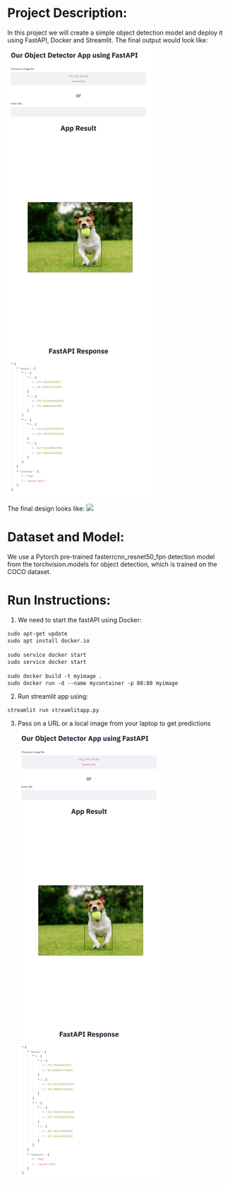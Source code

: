 
# Project Description:
In this project we will create a simple object detection model and deploy it using FastAPI, Docker and Streamlit. 
The final output would look like:
![](final_output.png)

The final design looks like:
![](design.jpg)

# Dataset and Model:
We use a Pytorch pre-trained fasterrcnn_resnet50_fpn detection model from the torchvision.models for object detection, which is trained on the COCO dataset. 

# Run Instructions:

1. We need to start the fastAPI using Docker:

```
sudo apt-get update
sudo apt install docker.io

sudo service docker start
sudo service docker start

sudo docker build -t myimage .
sudo docker run -d --name mycontainer -p 80:80 myimage
```

2. Run streamlit app using:
```
streamlit run streamlitapp.py
```

3. Pass on a URL or a local image from your laptop to get predictions 
![](final_output.png)

